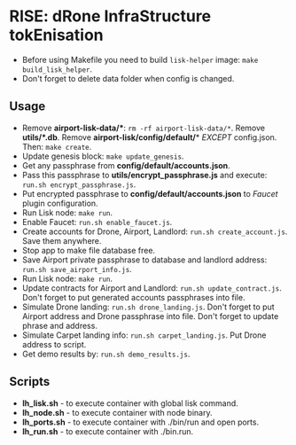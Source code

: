 # RISE: dRone InfraStructure tokEnisation

- Before using Makefile you need to build `lisk-helper` image: `make build_lisk_helper`.
- Don't forget to delete data folder when config is changed.

## Usage

- Remove **airport-lisk-data/\***: `rm -rf airport-lisk-data/*`. Remove **utils/*.db**. Remove **airport-lisk/config/default/*** _EXCEPT_ config.json. Then: `make create`.
- Update genesis block: `make update_genesis`.
- Get any passphrase from **config/default/accounts.json**.
- Pass this passphrase to **utils/encrypt_passphrase.js** and execute: `run.sh encrypt_passphrase.js`.
- Put encrypted passphrase to **config/default/accounts.json** to _Faucet_ plugin configuration.
- Run Lisk node: `make run`.
- Enable Faucet: `run.sh enable_faucet.js`.
- Create accounts for Drone, Airport, Landlord: `run.sh create_account.js`. Save them anywhere.
- Stop app to make file database free.
- Save Airport private passphrase to database and landlord address: `run.sh save_airport_info.js`.
- Run Lisk node: `make run`.
- Update contracts for Airport and Landlord: `run.sh update_contract.js`. Don't forget to put generated accounts passphrases into file.
- Simulate Drone landing: `run.sh drone_landing.js`. Don't forget to put Airport address and Drone passphrase into file. Don't forget to update phrase and address.
- Simulate Carpet landing info: `run.sh carpet_landing.js`. Put Drone address to script.
- Get demo results by: `run.sh demo_results.js`.

## Scripts

- **lh_lisk.sh** - to execute container with global lisk command.
- **lh_node.sh** - to execute container with node binary.
- **lh_ports.sh** - to execute container with ./bin/run and open ports.
- **lh_run.sh** - to execute container with ./bin.run.
